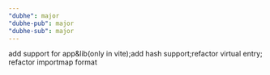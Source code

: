 ```yaml
---
"dubhe": major
"dubhe-pub": major
"dubhe-sub": major
---
```


add support for app&lib(only in vite);add hash support;refactor virtual entry; refactor importmap format
